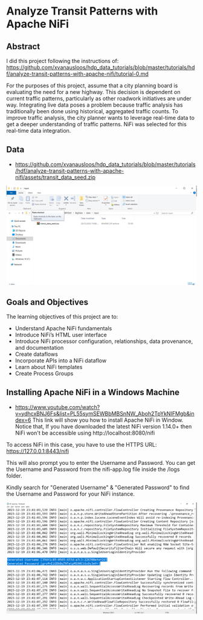 # Analyze Transit Patterns with Apache NiFi

## Abstract

I did this project following the instructions of: https://github.com/xvanausloos/hdp_data_tutorials/blob/master/tutorials/hdf/analyze-transit-patterns-with-apache-nifi/tutorial-0.md

For the purposes of this project, assume that a city planning board is evaluating the need for a new highway.  This decision is dependent on current traffic patterns, particularly as other roadwork initiatives are under way. Integrating live data poses a problem because traffic analysis has traditionally been done using historical, aggregated traffic counts.  To improve traffic analysis, the city planner wants to leverage real-time data to get a deeper understanding of traffic patterns.  NiFi was selected for this real-time data integration.

## Data

* https://github.com/xvanausloos/hdp_data_tutorials/blob/master/tutorials/hdf/analyze-transit-patterns-with-apache-nifi/assets/transit_data_seed.zip

<p align="center">
  <img src="assets/fig13.png">
</p>

## Goals and Objectives

The learning objectives of this project are to:

- Understand Apache NiFi fundamentals
- Introduce NiFi’s HTML user interface
- Introduce NiFi processor configuration, relationships, data provenance, and documentation
- Create dataflows
- Incorporate APIs into a NiFi dataflow
- Learn about NiFi templates
- Create Process Groups

## Installing Apache NiFi in a Windows Machine

* https://www.youtube.com/watch?v=ydhcxBNJ6Fs&list=PL55symSEWBbMBSnNW_Aboh2TpYkNIFMgb&index=6
This link will show you how to install Apache NiFi in Window. Notice that, If you have downloaded the latest NiFi version 1.14.0+ then NiFi won't be accessible using http://localhost:8080/nifi

To access NiFi in this case, you have to use the HTTPS URL: https://127.0.0.1:8443/nifi

This will also prompt you to enter the Username and Password. You can get the Username and Password from the nifi-app.log file inside the /logs folder. 

Kindly search for "Generated Username" & "Generated Password" to find the Username and Password for your NiFi instance.

<p align="center">
  <img src="assets/fig08_nifi_password.png">
</p>
